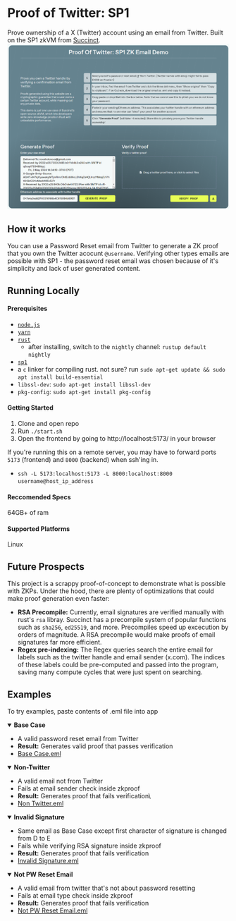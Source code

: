 # Proof of Twitter: SP1

Prove ownership of a X (Twitter) account using an email from Twitter. Built on the SP1 zkVM from [Succinct](https://succinct.xyz/).
![alt text](screenshot.png)

## How it works

You can use a Password Reset email from Twitter to generate a ZK proof that you own the Twitter acocunt `@username`. Verifying other types emails are possible with SP1 - the password reset email was chosen because of it's simplicity and lack of user generated content.

## Running Locally
#### Prerequisites

- [`node.js`](https://nodejs.org/en)
- [`yarn`](https://yarnpkg.com/getting-started/install)
- [`rust`](https://www.rust-lang.org/)
   -    after installing, switch to the `nightly` channel: `rustup default nightly`
- [`sp1`](https://succinctlabs.github.io/sp1/getting-started/install.html)
- a `c` linker for compiling rust. not sure? run `sudo apt-get update && sudo apt install build-essential`
- `libssl-dev`: `sudo apt-get install libssl-dev`
- `pkg-config`: `sudo apt-get install pkg-config`

#### Getting Started
1. Clone and open repo
2. Run `./start.sh`
3. Open the frontend by going to http://localhost:5173/ in your browser
   
If you're running this on a remote server, you may have to forward ports `5173` (frontend) and `8000` (backend) when ssh'ing in.
- `ssh -L 5173:localhost:5173 -L 8000:localhost:8000 username@host_ip_address`

#### Reccomended Specs

64GB+ of ram

#### Supported Platforms

Linux

## Future Prospects

This project is a scrappy proof-of-concept to demonstrate what is possible with ZKPs. Under the hood, there are plenty of optimizations that could make proof generation even faster:

- **RSA Precompile:** Currently, email signatures are verified manually with rust's `rsa` libray. Succinct has a precompile system of popular functions such as `sha256`, `ed25519`, and more. Precompiles speed up excecution by orders of magnitude. A RSA precompile would make proofs of email signatures far more efficient.
- **Regex pre-indexing:** The Regex queries search the entire email for labels such as the twitter handle and email sender (x.com). The indices of these labels could be pre-computed and passed into the program, saving many compute cycles that were just spent on searching.


## Examples

To try examples, paste contents of .eml file into app
<details open>
<summary><strong>Base Case</strong></summary>

- A valid password reset email from Twitter
- <strong>Result:</strong> Generates valid proof that passes verification
- [Base Case.eml](https://github.com/xavierdmello/proof-of-twitter-sp1/blob/main/examples/Base%20Case.eml)
</details>

<details open>
<summary><strong>Non-Twitter</strong></summary>

- A valid email not from Twitter 
- Fails at email sender check inside zkproof
- <strong>Result:</strong> Generates proof that fails verification\
- [Non Twitter.eml](https://github.com/xavierdmello/proof-of-twitter-sp1/blob/main/examples/Non%20Twitter.eml)
</details>

<details open>
<summary><strong>Invalid Signature</strong></summary>

- Same email as Base Case except first character of signature is changed from D to E
- Fails while verifying RSA signature inside zkproof  
- <strong>Result:</strong> Generates proof that fails verification
- [Invalid Signature.eml](https://github.com/xavierdmello/proof-of-twitter-sp1/blob/main/examples/Invalid%20Signature.eml)
</details>

<details open>
<summary><strong>Not PW Reset Email</strong></summary>

- A valid email from twitter that's not about password resetting
- Fails at email type check inside zkproof
- <strong>Result:</strong> Generates proof that fails verification
- [Not PW Reset Email.eml](https://github.com/xavierdmello/proof-of-twitter-sp1/blob/main/examples/Not%20PW%20Reset%20Email.eml)
</details>
